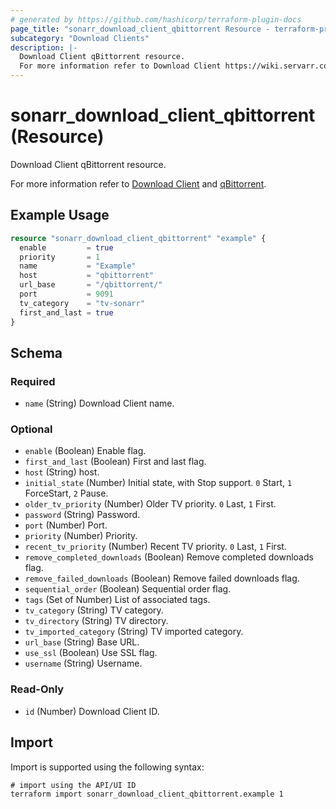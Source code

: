 ```yaml
---
# generated by https://github.com/hashicorp/terraform-plugin-docs
page_title: "sonarr_download_client_qbittorrent Resource - terraform-provider-sonarr"
subcategory: "Download Clients"
description: |-
  Download Client qBittorrent resource.
  For more information refer to Download Client https://wiki.servarr.com/sonarr/settings#download-clients and qBittorrent https://wiki.servarr.com/sonarr/supported#qbittorrent.
---
```


# sonarr_download_client_qbittorrent (Resource)

<!-- subcategory:Download Clients -->Download Client qBittorrent resource.
For more information refer to [Download Client](https://wiki.servarr.com/sonarr/settings#download-clients) and [qBittorrent](https://wiki.servarr.com/sonarr/supported#qbittorrent).

## Example Usage

```terraform
resource "sonarr_download_client_qbittorrent" "example" {
  enable         = true
  priority       = 1
  name           = "Example"
  host           = "qbittorrent"
  url_base       = "/qbittorrent/"
  port           = 9091
  tv_category    = "tv-sonarr"
  first_and_last = true
}
```

<!-- schema generated by tfplugindocs -->
## Schema

### Required

- `name` (String) Download Client name.

### Optional

- `enable` (Boolean) Enable flag.
- `first_and_last` (Boolean) First and last flag.
- `host` (String) host.
- `initial_state` (Number) Initial state, with Stop support. `0` Start, `1` ForceStart, `2` Pause.
- `older_tv_priority` (Number) Older TV priority. `0` Last, `1` First.
- `password` (String) Password.
- `port` (Number) Port.
- `priority` (Number) Priority.
- `recent_tv_priority` (Number) Recent TV priority. `0` Last, `1` First.
- `remove_completed_downloads` (Boolean) Remove completed downloads flag.
- `remove_failed_downloads` (Boolean) Remove failed downloads flag.
- `sequential_order` (Boolean) Sequential order flag.
- `tags` (Set of Number) List of associated tags.
- `tv_category` (String) TV category.
- `tv_directory` (String) TV directory.
- `tv_imported_category` (String) TV imported category.
- `url_base` (String) Base URL.
- `use_ssl` (Boolean) Use SSL flag.
- `username` (String) Username.

### Read-Only

- `id` (Number) Download Client ID.

## Import

Import is supported using the following syntax:

```shell
# import using the API/UI ID
terraform import sonarr_download_client_qbittorrent.example 1
```
